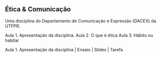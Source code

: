 ## Ética & Comunicação

Uma disciplina do Departamento de Comunicação e Expressão (DACEX) da UTFPR.

Aula 1.    Apresentação da disciplina.
Aula 2.    O que é ética
Aula 3.    Hábito ou habitar

Aula 1. Apresentação da disciplina | Ensaio | Slides | Tarefa

